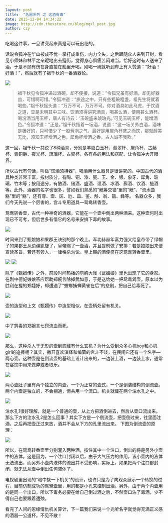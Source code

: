 ```yaml
---
layout: post
title:  "名器系列 之 这酒有毒"
date: 2015-12-04 14:34:22
image: http://cdn.thexstore.cn/blog/mqxl_post.jpg
author: czy
---
```

吃喝这件事，一旦讲究起来真是可以玩出花的。

话说令狐冲在华山被成不忧一掌打成重伤，内力全失，之后跟随众人来到开封，看见小师妹和林平之亲昵地出去逛街，觉得身心俱疲苦闷难当。恰好这时有人送来了酒，于是不顾有伤在身直接在船里开喝。刚喝一碗就听到岸上有人赞道：“好酒！好酒！”，然后就有了祖千秋的一番酒器论。

![](http://cdn.thexstore.cn/blog/mqxl_01.png)

<blockquote>
  <p>
祖千秋见令狐冲递过酒碗，却不便接，说道：“令狐兄虽有好酒，却无好器皿，可惜啊可惜。”令狐冲道：“旅途之中，只有些粗碗粗盏，祖先生将就着喝些。”祖千秋摇头道：“万万不可，万万不可。你对酒具如此马虎，于饮酒之道，显是未明其中三味。饮酒须得讲究酒具，喝甚么酒，便用甚么酒杯。喝汾酒当用玉杯，唐人有诗云：‘玉碗盛来琥珀光。’可见玉碗玉杯，能增酒色。”令狐冲道：“正是。”祖千秋指着一坛酒，说道：“这一坛关外白酒，酒味是极好的，只可惜少了一股芳冽之气，最好是用犀角杯盛之而饮，那就醇美无比，须知玉杯增酒之色，犀角杯增酒之香，古人诚不我欺。”
  </p>
</blockquote>

这一回，祖千秋一共说了8种酒具，分别是羊脂白玉杯、翡翠杯、犀角杯、古藤杯、青铜爵、夜光杯、琉璃杯、古瓷杯，各有各的用法和搭配，让令狐冲大开眼界。

所以古代有句话，叫做“饮酒须持器”，喝酒用什么器具是很讲究的。中国古代的酒具种类非常丰富，按材质分，有陶、铜、漆、瓷、玉、金、银、象牙、犀角、玻璃、竹木等；按用途分，有酿酒、储酒、盛酒、温酒、冰酒、斟酒、饮酒、挹酒等。此外，酒器的名字也很多，譬如我们熟悉的“觥筹交错”里的“觥”、“流水曲觞”里的“觞”，还有尊、壶、区、卮、皿、鉴、斛、翁、瓿、彝等。
名器众多，我们今天先说一个厉害的，宫斗专用道具—鸳鸯转香壶。

鸳鸯转香壶，古代一种神奇的酒器，它能在一个壶中倒出两种酒来。这种壶何时出现已不可考，但后世多有借它的名号来安排下毒的故事。

![](http://cdn.thexstore.cn/blog/mqxl_02.jpg)

时间来到了甄娘娘和果郡王诀别的那个晚上。军功赫赫年富力强又给皇帝带了绿帽子的果郡王从边疆凯旋了，皇帝赐了一壶酒，并且提前做了安排：若是娘娘出来便宣读圣旨，若还有旁人，一律格杀勿论。皇上赐的酒便盛在这鸳鸯转香壶里。

![](http://cdn.thexstore.cn/blog/mqxl_03.jpg)
![](http://cdn.thexstore.cn/blog/mqxl_04.jpg)

除了《甄嬛传》之外，前段时间热播的剪胸大戏《武媚娘》里也出现了它的身影。在剧中德妃娘娘答应帮助郑婉言除掉武如意，于是送给她一把鸳鸯鸩壶。原本以为胜利在握的郑婕妤，却遭遇了“螳螂捕蝉黄雀在后”的悲剧，把自己给毒死了。

![](http://cdn.thexstore.cn/blog/mqxl_05.jpg)

壶的造型和上文《甄嬛传》中造型相似，在壶柄处留有机关。

![](http://cdn.thexstore.cn/blog/mqxl_06.jpg)

中了鸩毒的郑婉言七窍流血而死。

![](http://cdn.thexstore.cn/blog/mqxl_07.jpg)

那么，这种杀人于无形的壶到底藏有什么玄机？为什么受到众多心机boy和心机girl的追捧呢？其实，撇开喜欢演绎和编纂的宫斗不谈，在民间它还有一个名字—两心壶。这种壶是在倒流壶的基础上设计出来的，一边装上酒，一边装上水，通常在宴饮中用来做弊或者取乐。

![](http://cdn.thexstore.cn/blog/mqxl_08.png)

两心壶肚子里有两个独立的内壶，一个为正常的壶式，一个是倒装结构的倒流壶。两个内壶是独立的，不会相通，但共用一个流口。机关就藏在两个注水孔之中。

![](http://cdn.thexstore.cn/blog/mqxl_09.png)

注水孔1很好理解，就是一个普通的壶，从上方把酒倒进去，然后从壶口流出来。那么下方的注水孔2是怎么回事？其实下方是一个倒流壶，把壶倒过来，往里面注酒，之后再把壶正过来放，酒并不会从下方的孔里流出来。
下图为倒流壶的原理：

![](http://cdn.thexstore.cn/blog/mqxl_10.png)

所以，在鸳鸯转香壶里分别灌入两种酒，按住其中一个注口，倒出的将是另外小壶中的液体。这是因为，一个注口封闭以后，由于大气压力的作用，该小壶内的液体无法流出，而另外小壶内液体的流出并不受影响，实际上，如果把两个注口都封闭，就无法从壶中倒出任何液体了。

电视剧里出现的“暗中拨一下机关”的设计，也许只是为了向观众展示一个转换的过程，目前仿制成功的鸳鸯壶里，用的都是小孔来控制出酒。另外，由于两个内壶用的是同一个出口，所以下毒务必要在给自己倒过酒之后，不然壶口沾了毒酒，少不得自己也要跟着遭殃。

看完了人间的恩缘情仇机关算计，下一篇我们来说一个光听名字就觉得充满正义感的酒器—公道杯。不见不散！
